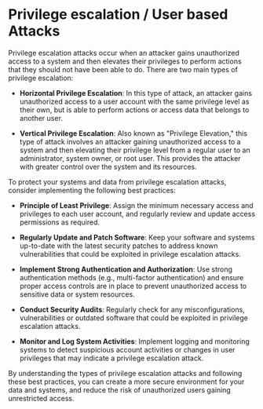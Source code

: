 # Privilege escalation / User based Attacks

Privilege escalation attacks occur when an attacker gains unauthorized access to a system and then elevates their privileges to perform actions that they should not have been able to do. There are two main types of privilege escalation:

- **Horizontal Privilege Escalation**: In this type of attack, an attacker gains unauthorized access to a user account with the same privilege level as their own, but is able to perform actions or access data that belongs to another user.

- **Vertical Privilege Escalation**: Also known as "Privilege Elevation," this type of attack involves an attacker gaining unauthorized access to a system and then elevating their privilege level from a regular user to an administrator, system owner, or root user. This provides the attacker with greater control over the system and its resources.

To protect your systems and data from privilege escalation attacks, consider implementing the following best practices:

- **Principle of Least Privilege**: Assign the minimum necessary access and privileges to each user account, and regularly review and update access permissions as required.

- **Regularly Update and Patch Software**: Keep your software and systems up-to-date with the latest security patches to address known vulnerabilities that could be exploited in privilege escalation attacks.

- **Implement Strong Authentication and Authorization**: Use strong authentication methods (e.g., multi-factor authentication) and ensure proper access controls are in place to prevent unauthorized access to sensitive data or system resources.

- **Conduct Security Audits**: Regularly check for any misconfigurations, vulnerabilities or outdated software that could be exploited in privilege escalation attacks.

- **Monitor and Log System Activities**: Implement logging and monitoring systems to detect suspicious account activities or changes in user privileges that may indicate a privilege escalation attack.

By understanding the types of privilege escalation attacks and following these best practices, you can create a more secure environment for your data and systems, and reduce the risk of unauthorized users gaining unrestricted access.
